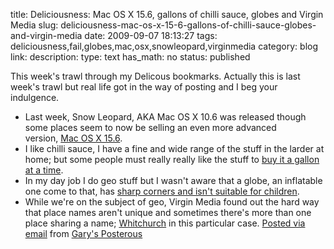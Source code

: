 title: Deliciousness: Mac OS X 15.6, gallons of chilli sauce, globes and Virgin Media 
slug: deliciousness-mac-os-x-15-6-gallons-of-chilli-sauce-globes-and-virgin-media
date: 2009-09-07 18:13:27
tags: deliciousness,fail,globes,mac,osx,snowleopard,virginmedia
category: blog
link: 
description: 
type: text
has_math: no
status: published

This week's trawl through my Delicous bookmarks. Actually this is last week's trawl but real life got in the way of posting and I beg your indulgence.

* Last week, Snow Leopard, AKA Mac OS X 10.6 was released though some places seem to now be selling an even more advanced version, [Mac OS X 15.6](https://bit.ly/2CPL9u "https://bit.ly/2CPL9u").
* I like chilli sauce, I have a fine and wide range of the stuff in the larder at home; but some people must really really like the stuff to [buy it a gallon at a time](https://bit.ly/4l0Mk1 "https://bit.ly/4l0Mk1").
* In my day job I do geo stuff but I wasn't aware that a globe, an inflatable one come to that, has [sharp corners and isn't suitable for children](https://bit.ly/RYaac "https://bit.ly/RYaac").
* While we're on the subject of geo, Virgin Media found out the hard way that place names aren't unique and sometimes there's more than one place sharing a name; [Whitchurch](https://bit.ly/hRXmc "https://bit.ly/hRXmc") in this particular case.
  [Posted via email](https://posterous.com "https://posterous.com") from [Gary's Posterous](https://vicchi.posterous.com/deliciousness-mac-os-x-156-gallons-of-chilli "https://vicchi.posterous.com/deliciousness-mac-os-x-156-gallons-of-chilli") 

 

